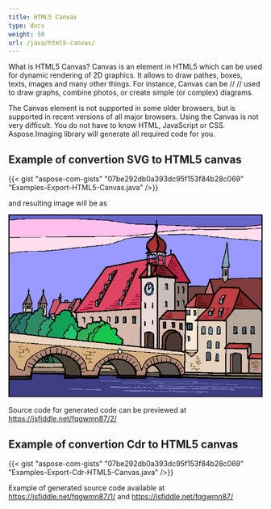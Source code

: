 ```yaml
---
title: HTML5 Canvas
type: docs
weight: 50
url: /java/html5-canvas/
---
```


What is HTML5 Canvas?
Canvas is an element in HTML5 which can be used for dynamic rendering of 2D graphics. It allows to draw pathes, boxes, texts,
images and many other things. For instance, Canvas can be // // used to draw graphs, combine photos, or create simple (or complex) diagrams.

The Canvas element is not supported in some older browsers, but is supported in recent versions of all major browsers.
Using the Canvas is not very difficult. You do not have to know HTML, JavaScript or CSS. Aspose.Imaging library will
generate all required code for you.
## Example of convertion SVG to HTML5 canvas
{{< gist "aspose-com-gists" "07be292db0a393dc95f153f84b28c069" "Examples-Export-HTML5-Canvas.java" />}}

and resulting image will be as

![todo:image_alt_text](html5-canvas_1.png)

Source code for generated code can be previewed at <https://jsfiddle.net/fqgwmn87/2/>
## Example of convertion Cdr to HTML5 canvas
{{< gist "aspose-com-gists" "07be292db0a393dc95f153f84b28c069" "Examples-Export-Cdr-HTML5-Canvas.java" />}}

Example of generated source code available at <https://jsfiddle.net/fqgwmn87/1/> and <https://jsfiddle.net/fqgwmn87/>
